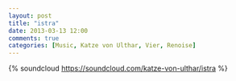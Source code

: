 ```yaml
---
layout: post
title: "istra"
date: 2013-03-13 12:00
comments: true
categories: [Music, Katze von Ulthar, Vier, Renoise]
---
```


{% soundcloud https://soundcloud.com/katze-von-ulthar/istra %}